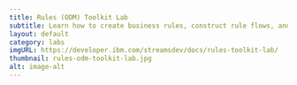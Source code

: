 ```yaml
---
title: Rules (ODM) Toolkit Lab
subtitle: Learn how to create business rules, construct rule flows, and create and deploy rules applications to analyze data and automate decisions in real-time.
layout: default
category: labs
imgURL: https://developer.ibm.com/streamsdev/docs/rules-toolkit-lab/
thumbnail: rules-odm-toolkit-lab.jpg
alt: image-alt
---
```

